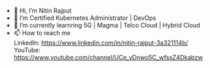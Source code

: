 - 👋 Hi, I’m Nitin Rajput
- 👀 I’m Certified Kubernetes Administrator | DevOps
- 🌱 I’m currently learnring 5G | Magma | Telco Cloud | Hybrid Cloud
- 📫 How to reach me<br />
      LinkedIn: https://www.linkedin.com/in/nitin-rajput-3a321114b/ <br />
      YouTube: https://www.youtube.com/channel/UCe_yDnwo5C_wfssZ4Dkabzw

<!---
nitinrajput1997/nitinrajput1997 is a ✨ special ✨ repository because its `README.md` (this file) appears on your GitHub profile.
You can click the Preview link to take a look at your changes.
--->
